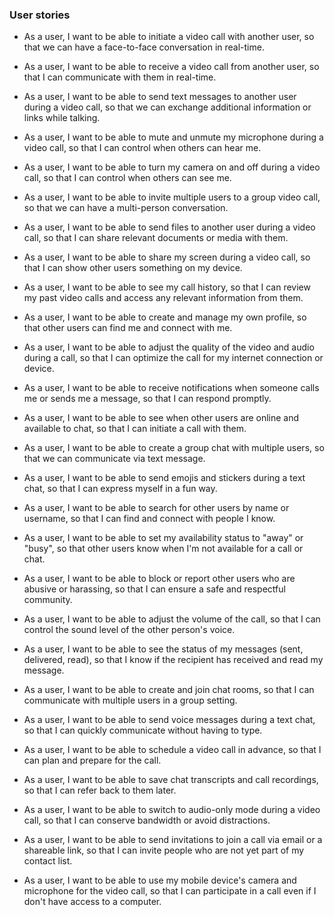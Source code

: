 ### User stories

- As a user, I want to be able to initiate a video call with another user, so that we can have a face-to-face conversation in real-time.

- As a user, I want to be able to receive a video call from another user, so that I can communicate with them in real-time.

- As a user, I want to be able to send text messages to another user during a video call, so that we can exchange additional information or links while talking.

- As a user, I want to be able to mute and unmute my microphone during a video call, so that I can control when others can hear me.

- As a user, I want to be able to turn my camera on and off during a video call, so that I can control when others can see me.

- As a user, I want to be able to invite multiple users to a group video call, so that we can have a multi-person conversation.

- As a user, I want to be able to send files to another user during a video call, so that I can share relevant documents or media with them.

- As a user, I want to be able to share my screen during a video call, so that I can show other users something on my device.

- As a user, I want to be able to see my call history, so that I can review my past video calls and access any relevant information from them.

- As a user, I want to be able to create and manage my own profile, so that other users can find me and connect with me.

- As a user, I want to be able to adjust the quality of the video and audio during a call, so that I can optimize the call for my internet connection or device.

- As a user, I want to be able to receive notifications when someone calls me or sends me a message, so that I can respond promptly.

- As a user, I want to be able to see when other users are online and available to chat, so that I can initiate a call with them.

- As a user, I want to be able to create a group chat with multiple users, so that we can communicate via text message.

- As a user, I want to be able to send emojis and stickers during a text chat, so that I can express myself in a fun way.

- As a user, I want to be able to search for other users by name or username, so that I can find and connect with people I know.

- As a user, I want to be able to set my availability status to "away" or "busy", so that other users know when I'm not available for a call or chat.

- As a user, I want to be able to block or report other users who are abusive or harassing, so that I can ensure a safe and respectful community.

- As a user, I want to be able to adjust the volume of the call, so that I can control the sound level of the other person's voice.

- As a user, I want to be able to see the status of my messages (sent, delivered, read), so that I know if the recipient has received and read my message.

- As a user, I want to be able to create and join chat rooms, so that I can communicate with multiple users in a group setting.

- As a user, I want to be able to send voice messages during a text chat, so that I can quickly communicate without having to type.

- As a user, I want to be able to schedule a video call in advance, so that I can plan and prepare for the call.

- As a user, I want to be able to save chat transcripts and call recordings, so that I can refer back to them later.

- As a user, I want to be able to switch to audio-only mode during a video call, so that I can conserve bandwidth or avoid distractions.

- As a user, I want to be able to send invitations to join a call via email or a shareable link, so that I can invite people who are not yet part of my contact list.

- As a user, I want to be able to use my mobile device's camera and microphone for the video call, so that I can participate in a call even if I don't have access to a computer.

